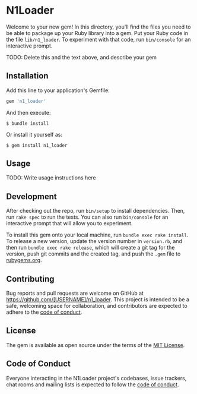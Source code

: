 # N1Loader

Welcome to your new gem! In this directory, you'll find the files you need to be able to package up your Ruby library into a gem. Put your Ruby code in the file `lib/n1_loader`. To experiment with that code, run `bin/console` for an interactive prompt.

TODO: Delete this and the text above, and describe your gem

## Installation

Add this line to your application's Gemfile:

```ruby
gem 'n1_loader'
```

And then execute:

    $ bundle install

Or install it yourself as:

    $ gem install n1_loader

## Usage

TODO: Write usage instructions here

## Development

After checking out the repo, run `bin/setup` to install dependencies. Then, run `rake spec` to run the tests. You can also run `bin/console` for an interactive prompt that will allow you to experiment.

To install this gem onto your local machine, run `bundle exec rake install`. To release a new version, update the version number in `version.rb`, and then run `bundle exec rake release`, which will create a git tag for the version, push git commits and the created tag, and push the `.gem` file to [rubygems.org](https://rubygems.org).

## Contributing

Bug reports and pull requests are welcome on GitHub at https://github.com/[USERNAME]/n1_loader. This project is intended to be a safe, welcoming space for collaboration, and contributors are expected to adhere to the [code of conduct](https://github.com/[USERNAME]/n1_loader/blob/master/CODE_OF_CONDUCT.md).

## License

The gem is available as open source under the terms of the [MIT License](https://opensource.org/licenses/MIT).

## Code of Conduct

Everyone interacting in the N1Loader project's codebases, issue trackers, chat rooms and mailing lists is expected to follow the [code of conduct](https://github.com/[USERNAME]/n1_loader/blob/master/CODE_OF_CONDUCT.md).
